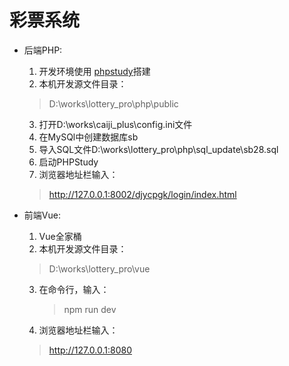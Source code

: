 # 彩票系统
* 后端PHP:
   1. 开发环境使用 [phpstudy](http://phpstudy.php.cn/)搭建
   2. 本机开发源文件目录：
   > D:\works\lottery_pro\php\public
   3. 打开D:\works\caiji_plus\config.ini文件
   4. 在MySQl中创建数据库sb
   5. 导入SQL文件D:\works\lottery_pro\php\sql_update\sb28.sql
   6. 启动PHPStudy
   7. 浏览器地址栏输入：
   > http://127.0.0.1:8002/djycpgk/login/index.html

* 前端Vue:  
   1. Vue全家桶
   2. 本机开发源文件目录：
   > D:\works\lottery_pro\vue
   3. 在命令行，输入：
      > npm run dev  
   4. 浏览器地址栏输入：
   > http://127.0.0.1:8080